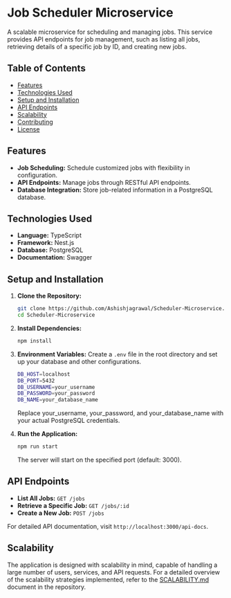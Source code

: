 
# Job Scheduler Microservice

A scalable microservice for scheduling and managing jobs. This service provides API endpoints for job management, such as listing all jobs, retrieving details of a specific job by ID, and creating new jobs.

## Table of Contents

- [Features](#features)
- [Technologies Used](#technologies-used)
- [Setup and Installation](#setup-and-installation)
- [API Endpoints](#api-endpoints)
- [Scalability](#scalability)
- [Contributing](#contributing)
- [License](#license)

## Features

- **Job Scheduling:** Schedule customized jobs with flexibility in configuration.
- **API Endpoints:** Manage jobs through RESTful API endpoints.
- **Database Integration:** Store job-related information in a PostgreSQL database.

## Technologies Used

- **Language:** TypeScript
- **Framework:** Nest.js
- **Database:** PostgreSQL
- **Documentation:** Swagger

## Setup and Installation

1. **Clone the Repository:**

   ```bash
   git clone https://github.com/Ashishjagrawal/Scheduler-Microservice.git
   cd Scheduler-Microservice
   ```

2. **Install Dependencies:**

   ```bash
   npm install
   ```

3. **Environment Variables:** Create a `.env` file in the root directory and set up your database and other configurations.
   ```bash
   DB_HOST=localhost
   DB_PORT=5432
   DB_USERNAME=your_username
   DB_PASSWORD=your_password
   DB_NAME=your_database_name
   ```
   Replace your_username, your_password, and your_database_name with your actual PostgreSQL credentials.

4. **Run the Application:**

   ```bash
   npm run start
   ```

   The server will start on the specified port (default: 3000).

## API Endpoints

- **List All Jobs:** `GET /jobs`
- **Retrieve a Specific Job:** `GET /jobs/:id`
- **Create a New Job:** `POST /jobs`

For detailed API documentation, visit `http://localhost:3000/api-docs`.

## Scalability

The application is designed with scalability in mind, capable of handling a large number of users, services, and API requests. For a detailed overview of the scalability strategies implemented, refer to the [SCALABILITY.md](SCALABILITY.md) document in the repository.
